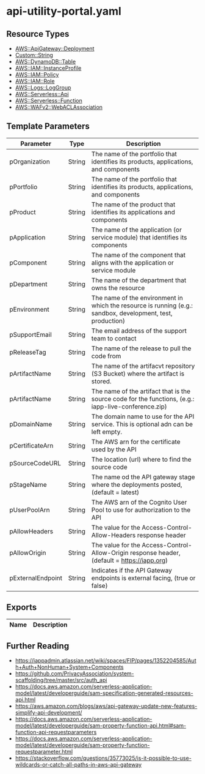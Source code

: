 # api-utility-portal.yaml

## Resource Types
+ [AWS::ApiGateway::Deployment](https://docs.aws.amazon.com/AWSCloudFormation/latest/UserGuide/aws-resource-apigateway-deployment.html)
+ [Custom::String](https://docs.aws.amazon.com/AWSCloudFormation/latest/UserGuide/aws-resource-cfn-customresource.html)
+ [AWS::DynamoDB::Table](https://docs.aws.amazon.com/AWSCloudFormation/latest/UserGuide/aws-resource-dynamodb-table.html)
+ [AWS::IAM::InstanceProfile](https://docs.aws.amazon.com/AWSCloudFormation/latest/UserGuide/aws-resource-iam-instanceprofile.html)
+ [AWS::IAM::Policy](https://docs.aws.amazon.com/AWSCloudFormation/latest/UserGuide/aws-resource-iam-policy.html)
+ [AWS::IAM::Role](https://docs.aws.amazon.com/AWSCloudFormation/latest/UserGuide/aws-resource-iam-role.html)
+ [AWS::Logs::LogGroup](https://docs.aws.amazon.com/AWSCloudFormation/latest/UserGuide/aws-resource-logs-loggroup.html)
+ [AWS::Serverless::Api](https://docs.aws.amazon.com/serverless-application-model/latest/developerguide/sam-resource-api.html)
+ [AWS::Serverless::Function](https://docs.aws.amazon.com/serverless-application-model/latest/developerguide/sam-resource-function.html)
+ [AWS::WAFv2::WebACLAssociation](https://docs.aws.amazon.com/AWSCloudFormation/latest/UserGuide/aws-resource-wafv2-webaclassociation.html)

## Template Parameters
| Parameter                 | Type    | Description                                                                                                 |
| ------------------------- | ------- | ----------------------------------------------------------------------------------------------------------- |
| pOrganization             | String  | The name of the portfolio that identifies its products, applications, and components                        | 
| pPortfolio                | String  | The name of the portfolio that identifies its products, applications, and components                        |
| pProduct                  | String  | The name of the product that identifies its applications and components                                     |
| pApplication              | String  | The name of the application (or service module) that identifies its components                              |
| pComponent                | String  | The name of the component that aligns with the application or service module                                |
| pDepartment               | String  | The name of the department that owns the resource                                                           |
| pEnvironment              | String  | The name of the environment in which the resource is running (e.g.: sandbox, development, test, production) |
| pSupportEmail             | String  | The email address of the support team to contact                                                            |
| pReleaseTag               | String  | The name of the release to pull the code from                                                               |
| pArtifactName             | String  | The name of the artifacvt repository (S3 Bucket) where the artifact is stored.                              |
| pArtifactName             | String  | The name of the artifact that is the source code for the functions, (e.g.: iapp-live-conference.zip)        |
| pDomainName               | String  | The domain name to use for the API service. This is optional adn can be left empty.                         |
| pCertificateArn           | String  | The AWS arn for the certificate used by the API                                                             |
| pSourceCodeURL            | String  | The location (url) where to find the source code                                                            |
| pStageName                | String  | The name od the API gateway stage where the deployments posted, (default = latest)                          |
| pUserPoolArn              | String  | The AWS arn of the Cognito User Pool to use for authorization to the API                                    |
| pAllowHeaders             | String  | The value for the Access-Control-Allow-Headers response header                                              |
| pAllowOrigin              | String  | The value for the Access-Control-Allow-Origin response header, (default = https://iapp.org)                 |
| pExternalEndpoint         | String  | Indicates if the API Gateway endpoints is external facing, (true or false)                                  |

## Exports
| Name                                                     | Description                                     |
| -------------------------------------------------------- | ----------------------------------------------- |

## Further Reading
+ https://iappadmin.atlassian.net/wiki/spaces/FIP/pages/1352204585/Auth+Auth+NonHuman+System+Components
+ https://github.com/PrivacyAssociation/system-scaffolding/tree/master/src/auth_api
+ https://docs.aws.amazon.com/serverless-application-model/latest/developerguide/sam-specification-generated-resources-api.html
+ https://aws.amazon.com/blogs/aws/api-gateway-update-new-features-simplify-api-development/
+ https://docs.aws.amazon.com/serverless-application-model/latest/developerguide/sam-property-function-api.html#sam-function-api-requestparameters
+ https://docs.aws.amazon.com/serverless-application-model/latest/developerguide/sam-property-function-requestparameter.html
+ https://stackoverflow.com/questions/35773025/is-it-possible-to-use-wildcards-or-catch-all-paths-in-aws-api-gateway